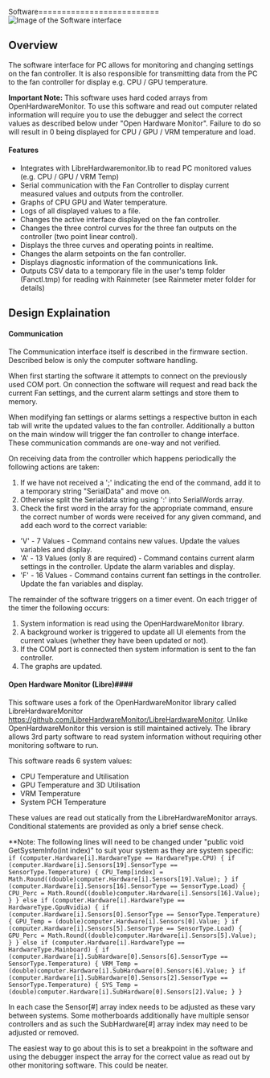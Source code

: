 Software==========================
![Image of the Software interface](...... "") 

Overview
--------

The software interface for PC allows for monitoring and changing settings on the fan controller. It is also responsible for transmitting data from the PC to the fan controller for display e.g. CPU / GPU temperature. 

**Important Note:** This software uses hard coded arrays from OpenHardwareMonitor. To use this software and read out computer related information will require you to use the debugger and select the correct values as described below under "Open Hardware Monitor". Failure to do so will result in 0 being displayed for CPU / GPU / VRM temperature and load. 

#### Features ####
- Integrates with LibreHardwaremonitor.lib to read PC monitored values (e.g. CPU / GPU / VRM Temp)
- Serial communication with the Fan Controller to display current measured values and outputs from the controller.
- Graphs of CPU GPU and Water temperature. 
- Logs of all displayed values to a file.
- Changes the active interface displayed on the fan controller.
- Changes the three control curves for the three fan outputs on the controller (two point linear control). 
- Displays the three curves and operating points in realtime. 
- Changes the alarm setpoints on the fan controller. 
- Displays diagnostic information of the communications link.
- Outputs CSV data to a temporary file in the user's temp folder (Fanctl.tmp) for reading with Rainmeter (see Rainmeter meter folder for details)

Design Explaination
-------------------

#### Communication ####

The Communication interface itself is described in the firmware section. Described below is only the computer software handling. 

When first starting the software it attempts to connect on the previously used COM port.
On connection the software will request and read back the current Fan settings, and the current alarm settings and store them to memory. 

When modifying fan settings or alarms settings a respective button in each tab will write the updated values to the fan controller. Additionally a button on the main window will trigger the fan controller to change interface. These communication commands are one-way and not verified. 

On receiving data from the controller which happens periodically the following actions are taken:

1. If we have not received a ';' indicating the end of the command, add it to a temporary string "SerialData" and move on. 
2. Otherwise split the Serialdata string using ':' into SerialWords array.
3. Check the first word in the array for the appropriate command, ensure the correct number of words were received for any given command, and add each word to the correct variable:
 * 'V' - 7 Values - Command contains new values. Update the values variables and display.
 * 'A' - 13 Values (only 8 are required) - Command contains current alarm settings in the controller. Update the alarm variables and display. 
 * 'F' - 16 Values - Command contains current fan settings in the controller. Update the fan variables and display.

The remainder of the software triggers on a timer event. On each trigger of the timer the following occurs:

1. System information is read using the OpenHardwareMonitor library. 
2. A background worker is triggered to update all UI elements from the current values (whether they have been updated or not).
3. If the COM port is connected then system information is sent to the fan controller.
4. The graphs are updated. 

#### Open Hardware Monitor (Libre)####

This software uses a fork of the OpenHardwareMonitor library called LibreHardwareMonitor https://github.com/LibreHardwareMonitor/LibreHardwareMonitor. Unlike OpenHardwareMonitor this version is still maintained actively. The library allows 3rd party software to read system information without requiring other monitoring software to run. 

This software reads 6 system values:
- CPU Temperature and Utilisation
- GPU Temperature and 3D Utilisation
- VRM Temperature
- System PCH Temperature

These values are read out statically from the LibreHardwareMonitor arrays. Conditional statements are provided as only a brief sense check. 

**Note: The following lines will need to be changed under "public void GetSystemInfo(int index)" to suit your system as they are system specific:
`
if (computer.Hardware[i].HardwareType == HardwareType.CPU)
{
	if (computer.Hardware[i].Sensors[19].SensorType == SensorType.Temperature)
	{
		CPU_Temp[index] = Math.Round((double)computer.Hardware[i].Sensors[19].Value);
	}
	if (computer.Hardware[i].Sensors[16].SensorType == SensorType.Load)
	{
		CPU_Perc = Math.Round((double)computer.Hardware[i].Sensors[16].Value);
	}
}
else if (computer.Hardware[i].HardwareType == HardwareType.GpuNvidia)
{
	if (computer.Hardware[i].Sensors[0].SensorType == SensorType.Temperature)
	{
		GPU_Temp = (double)computer.Hardware[i].Sensors[0].Value;
	}
	if (computer.Hardware[i].Sensors[5].SensorType == SensorType.Load)
	{
		GPU_Perc = Math.Round((double)computer.Hardware[i].Sensors[5].Value);
	}
}
else if (computer.Hardware[i].HardwareType == HardwareType.Mainboard)
{
	if (computer.Hardware[i].SubHardware[0].Sensors[6].SensorType == SensorType.Temperature)
	{
		VRM_Temp = (double)computer.Hardware[i].SubHardware[0].Sensors[6].Value;
	}
	if (computer.Hardware[i].SubHardware[0].Sensors[2].SensorType == SensorType.Temperature)
	{
		SYS_Temp = (double)computer.Hardware[i].SubHardware[0].Sensors[2].Value;
	}
}`

In each case the Sensor[#] array index needs to be adjusted as these vary between systems. Some motherboards additionally have multiple sensor controllers and as such the SubHardware[#] array index may need to be adjusted or removed.

The easiest way to go about this is to set a breakpoint in the software and using the debugger inspect the array for the correct value as read out by other monitoring software. 
This could be neater. 























